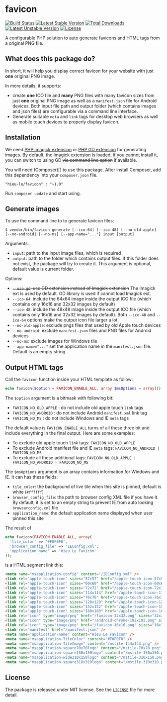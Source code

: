 # favicon

[![Build Status](https://travis-ci.org/letrunghieu/favicon.svg?branch=master)](https://travis-ci.org/letrunghieu/favicon) [![Latest Stable Version](https://poser.pugx.org/hieu-le/favicon/v/stable.svg)](https://packagist.org/packages/hieu-le/favicon) [![Total Downloads](https://poser.pugx.org/hieu-le/favicon/downloads.svg)](https://packagist.org/packages/hieu-le/favicon) [![Latest Unstable Version](https://poser.pugx.org/hieu-le/favicon/v/unstable.svg)](https://packagist.org/packages/hieu-le/favicon) [![License](https://poser.pugx.org/hieu-le/favicon/license.svg)](https://packagist.org/packages/hieu-le/favicon)

A configurable PHP solution to auto generate favicons and HTML tags from a original PNG file.

## What does this package do?

In short, it will help you display correct favicon for your website with just **one** original PNG image.

In more details, it supports:

* create **one** ICO file and **many** PNG files with many favicon sizes from just **one** original PNG image as well as a `manifest.json` file for Android devices. Both input file path and output folder (which contains images and json files) are configurable via a command line interface.
* Generate suitable `meta` and `link` tags for desktop web browsers as well as mobile touch devices to properly display favicon.

## Installation

We need [PHP imagick extension](http://php.net/manual/en/book.imagick.php) or [PHP GD extension](http://php.net/manual/en/book.image.php) for generating images. By default, the Imagick extension is loaded, if you cannot install it, you can switch to using GD ~~via command line option~~ if available.

You will need (Composer)[] to use this package. After install Composer, add this dependency into your `composer.json` file.

```
"hieu-le/favicon" : "~1.0"
```

Run `composer update` and start using.

## Generate images

To use the command line to to generate favicon files: 

```
$ vendor/bin/favicon generate [--ico-64] [--ico-48] [--no-old-apple] [--no-android] [--no-ms] [--app-name="..."] input [output]
```

Arguments:

* `input`: path to the input image files, which is required
* `output`: path to the folder which contains output files. If this folder does not exist, the package will try to create it. This argument is optional, default value is current folder.

Options:

* ~~`--use-gd`: use GD extension instead of Imagick extension~~ The Imagick ext is used by default. GD library is used if cannot load Imagick ext.
* `--ico-64`: include the 64x64 image inside the output ICO file (which contains only 16x16 and 32x32 images by default)
* `--ico-48`: include the 48x48 image inside the output ICO file (which contains only 16x16 and 32x32 images by default). Both `--ico-48` and `--ico-64` options make the output icon file larger a lot.
* `--no-old-apple`: exclude pngs files that used by old Apple touch devices
* `--no-android`: exclude `manifest.json` files and PNG files for Android devices
* `--no-ms`: exclude images for Windows tile
* `--app-name="..."` set the application name in the `manifest.json` file. Default is an empty string.

## Output HTML tags

Call the `favicon` function inside your HTML template as follow:

```php
echo favicon($option = FAVICON_ENABLE_ALL, array $msOptions = array())
```

The `$option` argument is a bitmask with following bit:

* `FAVICON_NO_OLD_APPLE` :  do not include old apple touch `link` tags
* `FAVICON_NO_ANDROID` : do not include Android `manifest.xml` link tag
* `FAVICON_NO_MS` : do not include Windows and IE `meta` tags

The default value is `FAVICON_ENABLE_ALL` turns of all these three bit and include everything in the final output. Here are some examples:

* To exclude old apple touch `link` tags: `FAVICON_NO_OLD_APPLE`
* To exclude Android manifest file and IE `meta` tags: `FAVICON_NO_ANDROID | FAVICON_NO_MS`
* To exclude all these additional tags: `FAVICON_NO_OLD_APPLE | FAVICON_NO_ANDROID | FAVICON_NO_MS`

The `$msOptions` argument is an array contains information for Windows and IE. It can has these fields:

* `tile_color`: the background of live tile when this site is pinned, default is white (`#ffffff`)
* `browser_config_file`: the path to browser config XML file if you have it. By default, it is set to an empty string to prevent IE from auto looking `browserconfig.xml` file
* `application_name`: the default application name displayed when user pinned this site

The result of 

```php
echo favicon(FAVICON_ENABLE_ALL, array(
  'tile_color' => '#F0F0F0', 
  'browser_config_file' => 'IEConfig.xml', 
  'application_name' => 'Hieu Le Favicon'
));
```
is a HTML segment link this:

```html
<meta name="msapplication-config" content="/IEConfig.xml" />
<link rel="apple-touch-icon" sizes="57x57" href="/apple-touch-icon-57x57.png" />
<link rel="apple-touch-icon" sizes="60x60" href="/apple-touch-icon-60x60.png" />
<link rel="apple-touch-icon" sizes="72x72" href="/apple-touch-icon-72x72.png" />
<link rel="apple-touch-icon" sizes="114x114" href="/apple-touch-icon-114x114.png" />
<link rel="apple-touch-icon" sizes="76x76" href="/apple-touch-icon-76x76.png" />
<link rel="apple-touch-icon" sizes="120x120" href="/apple-touch-icon-120x120.png" />
<link rel="apple-touch-icon" sizes="152x152" href="/apple-touch-icon-152x152.png" />
<link rel="apple-touch-icon" sizes="180x180" href="/apple-touch-icon-180x180.png" />
<link rel="icon" type="image/png" href="/favicon-32x32.png" sizes="32x32" />
<link rel="icon" type="image/png" href="/android-chrome-192x192.png" sizes="192x192" />
<link rel="icon" type="image/png" href="/favicon-16x16.png" sizes="16x16" />
<link rel="manifest" href="/manifest.json" />
<meta name="application-name" content="Hieu Le Favicon" />
<meta name="msapplication-TileColor" content="#F0F0F0" />
<meta name="msapplication-TileImage" content="/mstile-144x144.png" />
<meta name="msapplication-square70x70logo" content="/mstile-70x70.png" />
<meta name="msapplication-square150x150logo" content="/mstile-150x150.png" />
<meta name="msapplication-wide310x150logo" content="/mstile-310x150.png" />
<meta name="msapplication-square310x310logo" content="/mstile-310x310.png" />
```


## License

The package is released under MIT license. See the [`LICENSE`](https://github.com/letrunghieu/favicon/blob/master/LICENSE) file for more detail.
